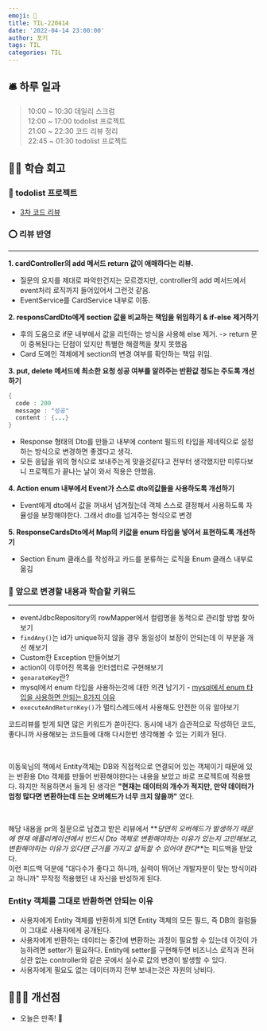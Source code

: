 ```yaml
---
emoji: 📝
title: TIL-220414
date: '2022-04-14 23:00:00'
author: 포키
tags: TIL
categories: TIL
---
```


## 🛎 **하루 일과**

> 10:00 ~ 10:30 데일리 스크럼  
> 12:00 ~ 17:00 todolist 프로젝트  
> 21:00 ~ 22:30 코드 리뷰 정리  
> 22:45 ~ 01:30 todolist 프로젝트

## 👨‍💻 **학습 회고**

### **🤝 todolist 프로젝트**

- [3차 코드 리뷰](https://github.com/codesquad-members-2022/todo-list/pull/152)

### **⭕️ 리뷰 반영**

---

**1. cardController의 add 메서드 return 값이 애매하다는 리뷰.**

- 질문의 요지를 제대로 파악한건지는 모르겠지만, controller의 add 메서드에서 event처리 로직까지 들어있어서 그런것 같음.
- EventService를 CardService 내부로 이동.

**2. responsCardDto에게 section 값을 비교하는 책임을 위임하기 & if-else 제거하기**

- 후의 도움으로 if문 내부에서 값을 리턴하는 방식을 사용해 else 제거. -> return 문이 중복된다는 단점이 있지만 특별한 해결책을 찾지 못했음
- Card 도메인 객체에게 section의 변경 여부를 확인하는 책임 위임.

**3. put, delete 메서드에 최소한 요청 성공 여부를 알려주는 반환값 정도는 주도록 개선하기**

```java
{
  code : 200
  message : "성공"
  content : {...}
}
```

- Response<T> 형태의 Dto를 만들고 내부에 content 필드의 타입을 제네릭으로 설정하는 방식으로 변경하면 좋겠다고 생각.
- 모든 응답을 위의 형식으로 보내주는게 맞을것같다고 전부터 생각했지만 미루다보니 프로젝트가 끝나는 날이 와서 적용은 안했음.

**4. Action enum 내부에서 Event가 스스로 dto의값들을 사용하도록 개선하기**

- Event에게 dto에서 값을 꺼내서 넘겨줬는데 객체 스스로 결정해서 사용하도록 자율성을 보장해야한다. 그래서 dto를 넘겨주는 형식으로 변경

**5. ResponseCardsDto에서 Map의 키값을 enum 타입을 넣어서 표현하도록 개선하기**

- Section Enum 클래스를 작성하고 카드를 분류하는 로직을 Enum 클래스 내부로 옮김

### **🚫 앞으로 변경할 내용과 학습할 키워드**

---

- eventJdbcRepository의 rowMapper에서 컬럼명을 동적으로 관리할 방법 찾아보기
- `findAny()`는 id가 unique하지 않을 경우 동일성이 보장이 안되는데 이 부분을 개선 해보기
- Custom한 Exception 만들어보기
- action이 이루어진 목록을 인터셉터로 구현해보기
- `genarateKey`란?
- mysql에서 enum 타입을 사용하는것에 대한 의견 남기기 - [mysql에서 enum 타입을 사용하면 안되는 8가지 이유](http://komlenic.com/244/8-reasons-why-mysqls-enum-data-type-is-evil/)
- `executeAndReturnKey()`가 멀티스레드에서 사용해도 안전한 이유 알아보기

코드리뷰를 받게 되면 많은 키워드가 쏟아진다. 동시에 내가 습관적으로 작성하던 코드, 좋다니까 사용해보는 코드들에 대해 다시한번 생각해볼 수 있는 기회가 된다.

<br>

이동욱님의 책에서 Entity객체는 DB와 직접적으로 연결되어 있는 객체이기 때문에 있는 반환용 Dto 객체를 만들어 반환해야한다는 내용을 보았고 바로 프로젝트에 적용했다. 하지만 적용하면서 들게 된 생각은 **"현재는 데이터의 개수가 적지만, 만약 데이터가 엄청 많다면 변환하는데 드는 오버헤드가 너무 크지 않을까"** 였다.

<br>

해당 내용을 pr의 질문으로 남겼고 받은 리뷰에서 **_당연히 오버헤드가 발생하기 때문에 현재 애플리케이션에서 반드시 Dto 객체로 변환해야하는 이유가 있는지 고민해보고, 변환해야하는 이유가 있다면 근거를 가지고 설득할 수 있어야 한다_**는 피드백을 받았다.  
이런 피드백 덕분에 "대다수가 좋다고 하니까, 실력이 뛰어난 개발자분이 맞는 방식이라고 하니까" 무작정 적용했던 내 자신을 반성하게 된다.

### **Entity 객체를 그대로 반환하면 안되는 이유**

- 사용자에게 Entity 객체를 반환하게 되면 Entity 객체의 모든 필드, 즉 DB의 컬럼들이 그대로 사용자에게 공개된다.
- 사용자에게 반환하는 데이터는 중간에 변환하는 과정이 필요할 수 있는데 이것이 가능하려면 setter가 필요하다. Entity에 setter를 구현해두면 비즈니스 로직과 전혀 상관 없는 controller와 같은 곳에서 실수로 값의 변경이 발생할 수 있다.
- 사용자에게 필요도 없는 데이터까지 전부 보내는것은 자원의 낭비다.

## **💁🏻‍♂️ 개선점**

- 오늘은 만족! 💯
